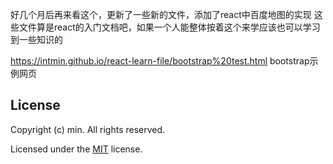 好几个月后再来看这个，更新了一些新的文件，添加了react中百度地图的实现
这些文件算是react的入门文档吧，如果一个人能整体按着这个来学应该也可以学习到一些知识的

https://intmin.github.io/react-learn-file/bootstrap%20test.html
bootstrap示例网页

## License

Copyright (c) min. All rights reserved.

Licensed under the [MIT](LICENSE.txt) license.
